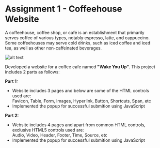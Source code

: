 # Assignment 1 - Coffeehouse Website

A coffeehouse, coffee shop, or café is an establishment that primarily serves coffee of various types, notably espresso, latte, and cappuccino. Some coffeehouses may serve cold drinks, such as iced coffee and iced tea, as well as other non-caffeinated beverages.


![alt text](https://media.timeout.com/images/105877333/1024/576/image.jpg)


Developed a website for a coffee cafe named **"Wake You Up"**. This project includes 2 parts as follows:

**Part 1:**<br />
* Website includes 3 pages and below are some of the HTML controls used are:<br />
Favicon, Table, Form, Images, Hyperlink, Button, Shortcuts, Span, etc
* Implemented the popup for successful submition using JavaScript

**Part 2:**<br />
* Website includes 4 pages and apart from common HTML controls, exclusive HTML5 controls used are:<br />
Audio, Video, Header, Footer, Time, Source, etc
* Implemented the popup for successful submition using JavaScript